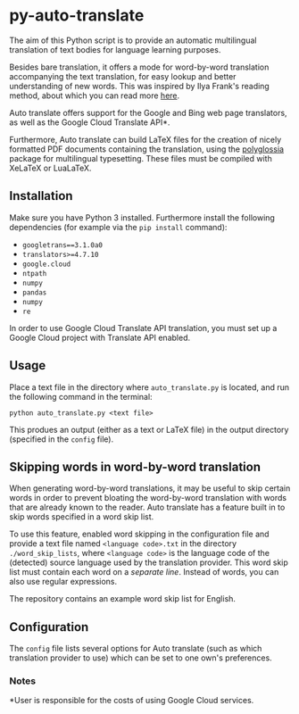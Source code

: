 # py-auto-translate
The aim of this Python script is to provide an automatic multilingual translation of text bodies for language learning purposes.

Besides bare translation, it offers a mode for word-by-word translation accompanying the text translation, for easy lookup and better understanding of new words. This was inspired by Ilya Frank's reading method, about which you can read more [here](http://english.franklang.ru/index.php?option=com_content&view=article&id=1&Itemid=11).

Auto translate offers support for the Google and Bing web page translators, as well as the Google Cloud Translate API*.

Furthermore, Auto translate can build LaTeX files for the creation of nicely formatted PDF documents containing the translation, using the [polyglossia](https://ctan.org/pkg/polyglossia) package for multilingual typesetting. These files must be compiled with XeLaTeX or LuaLaTeX.

## Installation
Make sure you have Python 3 installed.
Furthermore install the following dependencies (for example via the `pip install` command):
- `googletrans==3.1.0a0`
- `translators>=4.7.10`
- `google.cloud`
- `ntpath`
- `numpy`
- `pandas`
- `numpy`
- `re`

In order to use Google Cloud Translate API translation, you must set up a Google Cloud project with Translate API enabled.

## Usage
Place a text file in the directory where `auto_translate.py` is located, and run the following command in the terminal:
```
python auto_translate.py <text file>
```
This produes an output (either as a text or LaTeX file) in the output directory (specified in the `config` file).

## Skipping words in word-by-word translation
When generating word-by-word translations, it may be useful to skip certain words in order to prevent bloating the word-by-word translation with words that are already known to the reader.
Auto translate has a feature built in to skip words specified in a word skip list.

To use this feature, enabled word skipping in the configuration file and provide a text file named `<language code>.txt` in the directory `./word_skip_lists`, where `<language code>` is the language code of the (detected) source language used by the translation provider.
This word skip list must contain each word on a *separate line*. Instead of words, you can also use regular expressions.

The repository contains an example word skip list for English.

## Configuration
The `config` file lists several options for Auto translate (such as which translation provider to use) which can be set to one own's preferences.

### Notes
*User is responsible for the costs of using Google Cloud services.